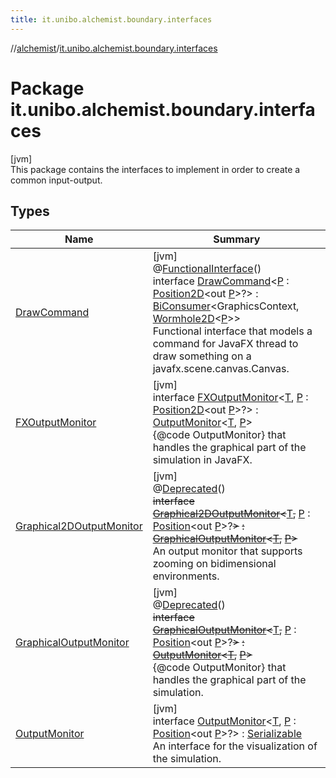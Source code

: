 ```yaml
---
title: it.unibo.alchemist.boundary.interfaces
---
```

//[alchemist](../../index.html)/[it.unibo.alchemist.boundary.interfaces](index.html)



# Package it.unibo.alchemist.boundary.interfaces



[jvm]\
This package contains the interfaces to implement in order to create a common input-output.



## Types


| Name | Summary |
|---|---|
| [DrawCommand](-draw-command/index.html) | [jvm]<br>@[FunctionalInterface](https://docs.oracle.com/javase/8/docs/api/java/lang/FunctionalInterface.html)()<br>interface [DrawCommand](-draw-command/index.html)<[P](-draw-command/index.html) : [Position2D](../it.unibo.alchemist.model.interfaces/-position2-d/index.html)<out [P](-draw-command/index.html)>?> : [BiConsumer](https://docs.oracle.com/javase/8/docs/api/java/util/function/BiConsumer.html)<GraphicsContext, [Wormhole2D](../it.unibo.alchemist.boundary.wormhole.interfaces/-wormhole2-d/index.html)<[P](-draw-command/index.html)>> <br>Functional interface that models a command for JavaFX thread to draw something on a javafx.scene.canvas.Canvas. |
| [FXOutputMonitor](-f-x-output-monitor/index.html) | [jvm]<br>interface [FXOutputMonitor](-f-x-output-monitor/index.html)<[T](-f-x-output-monitor/index.html), [P](-f-x-output-monitor/index.html) : [Position2D](../it.unibo.alchemist.model.interfaces/-position2-d/index.html)<out [P](-draw-command/index.html)>?> : [OutputMonitor](-output-monitor/index.html)<[T](../it.unibo.alchemist.boundary.gui.view.properties/-property-type-adapter/index.html), [P](-draw-command/index.html)> <br>{@code OutputMonitor} that handles the graphical part of the simulation in JavaFX. |
| [Graphical2DOutputMonitor](-graphical2-d-output-monitor/index.html) | [jvm]<br>@[Deprecated](https://docs.oracle.com/javase/8/docs/api/java/lang/Deprecated.html)()<br>~~interface~~ [~~Graphical2DOutputMonitor~~](-graphical2-d-output-monitor/index.html)~~<~~[T](-graphical2-d-output-monitor/index.html)~~,~~ [P](-graphical2-d-output-monitor/index.html) : [Position](../it.unibo.alchemist.model.interfaces/-position/index.html)<out [P](-graphical2-d-output-monitor/index.html)>?~~>~~ ~~:~~ [~~GraphicalOutputMonitor~~](-graphical-output-monitor/index.html)~~<~~[~~T~~](-graphical2-d-output-monitor/index.html)~~,~~ [~~P~~](-graphical2-d-output-monitor/index.html)~~>~~ <br>An output monitor that supports zooming on bidimensional environments. |
| [GraphicalOutputMonitor](-graphical-output-monitor/index.html) | [jvm]<br>@[Deprecated](https://docs.oracle.com/javase/8/docs/api/java/lang/Deprecated.html)()<br>~~interface~~ [~~GraphicalOutputMonitor~~](-graphical-output-monitor/index.html)~~<~~[T](-graphical-output-monitor/index.html)~~,~~ [P](-graphical-output-monitor/index.html) : [Position](../it.unibo.alchemist.model.interfaces/-position/index.html)<out [P](-graphical2-d-output-monitor/index.html)>?~~>~~ ~~:~~ [~~OutputMonitor~~](-output-monitor/index.html)~~<~~[~~T~~](-graphical2-d-output-monitor/index.html)~~,~~ [~~P~~](-graphical2-d-output-monitor/index.html)~~>~~ <br>{@code OutputMonitor} that handles the graphical part of the simulation. |
| [OutputMonitor](-output-monitor/index.html) | [jvm]<br>interface [OutputMonitor](-output-monitor/index.html)<[T](-output-monitor/index.html), [P](-output-monitor/index.html) : [Position](../it.unibo.alchemist.model.interfaces/-position/index.html)<out [P](-output-monitor/index.html)>?> : [Serializable](https://docs.oracle.com/javase/8/docs/api/java/io/Serializable.html)<br>An interface for the visualization of the simulation. |

